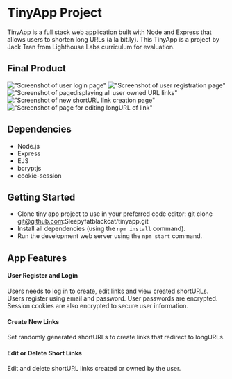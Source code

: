 # TinyApp Project

TinyApp is a full stack web application built with Node and Express that allows users to shorten long URLs (à la bit.ly).
This TinyApp is a project by Jack Tran from Lighthouse Labs curriculum for evaluation.

## Final Product

!["Screenshot of user login page"](https://github.com/Sleepyfatblackcat/tinyapp/blob/master/docs/login-page.png)
!["Screenshot of user registration page"](https://github.com/Sleepyfatblackcat/tinyapp/blob/master/docs/register-page.png)
!["Screenshot of pagedisplaying all user owned URL links"](https://github.com/Sleepyfatblackcat/tinyapp/blob/master/docs/MyURLs-page.png)
!["Screenshot of new shortURL link creation page"](https://github.com/Sleepyfatblackcat/tinyapp/blob/master/docs/newURL-page.png)
!["Screenshot of page for editing longURL of link"](https://github.com/Sleepyfatblackcat/tinyapp/blob/master/docs/EditURL-page.png)

## Dependencies

- Node.js
- Express
- EJS
- bcryptjs
- cookie-session

## Getting Started

- Clone tiny app project to use in your preferred code editor: git clone git@github.com:Sleepyfatblackcat/tinyapp.git
- Install all dependencies (using the `npm install` command).
- Run the development web server using the `npm start` command.

## App Features

#### User Register and Login
Users needs to log in to create, edit links and view created shortURLs.
Users register using email and password. User passwords are encrypted.
Session cookies are also encrypted to secure user information.

#### Create New Links

Set randomly generated shortURLs to create links that redirect to longURLs.

#### Edit or Delete Short Links

Edit and delete shortURL links created or owned by the user.

